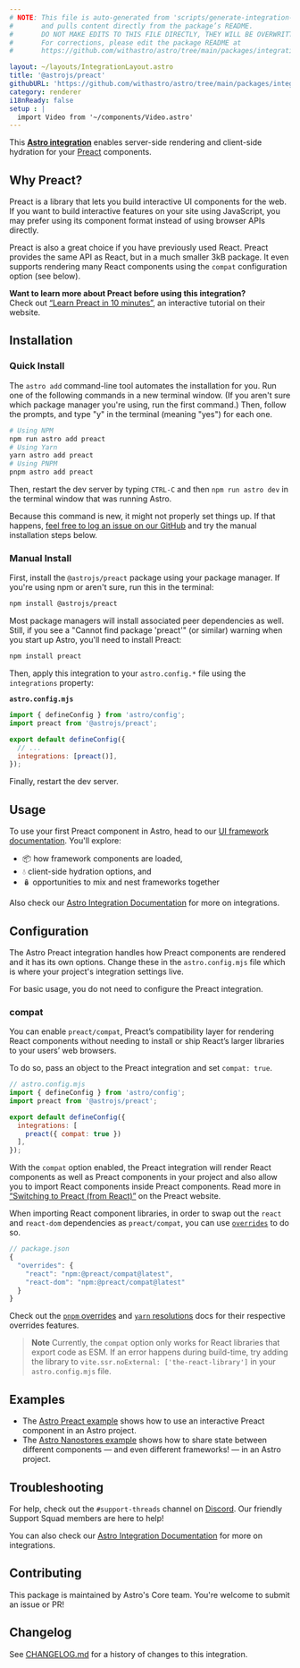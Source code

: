 ```yaml
---
# NOTE: This file is auto-generated from 'scripts/generate-integration-pages.ts'
#       and pulls content directly from the package’s README.
#       DO NOT MAKE EDITS TO THIS FILE DIRECTLY, THEY WILL BE OVERWRITTEN!
#       For corrections, please edit the package README at
#       https://github.com/withastro/astro/tree/main/packages/integrations/preact/

layout: ~/layouts/IntegrationLayout.astro
title: '@astrojs/preact'
githubURL: 'https://github.com/withastro/astro/tree/main/packages/integrations/preact/'
category: renderer
i18nReady: false
setup : |
  import Video from '~/components/Video.astro'
---
```


This **[Astro integration][astro-integration]** enables server-side rendering and client-side hydration for your [Preact](https://preactjs.com/) components.

## Why Preact?

Preact is a library that lets you build interactive UI components for the web. If you want to build interactive features on your site using JavaScript, you may prefer using its component format instead of using browser APIs directly.

Preact is also a great choice if you have previously used React. Preact provides the same API as React, but in a much smaller 3kB package. It even supports rendering many React components using the `compat` configuration option (see below).

**Want to learn more about Preact before using this integration?**\
Check out [“Learn Preact in 10 minutes”](https://preactjs.com/tutorial), an interactive tutorial on their website.

## Installation

### Quick Install

The `astro add` command-line tool automates the installation for you. Run one of the following commands in a new terminal window. (If you aren't sure which package manager you're using, run the first command.) Then, follow the prompts, and type "y" in the terminal (meaning "yes") for each one.

```sh
# Using NPM
npm run astro add preact
# Using Yarn
yarn astro add preact
# Using PNPM
pnpm astro add preact
```

Then, restart the dev server by typing `CTRL-C` and then `npm run astro dev` in the terminal window that was running Astro.

Because this command is new, it might not properly set things up. If that happens, [feel free to log an issue on our GitHub](https://github.com/withastro/astro/issues) and try the manual installation steps below.

### Manual Install

First, install the `@astrojs/preact` package using your package manager. If you're using npm or aren't sure, run this in the terminal:

```sh
npm install @astrojs/preact
```

Most package managers will install associated peer dependencies as well. Still, if you see a "Cannot find package 'preact'" (or similar) warning when you start up Astro, you'll need to install Preact:

```sh
npm install preact
```

Then, apply this integration to your `astro.config.*` file using the `integrations` property:

**`astro.config.mjs`**

```js
import { defineConfig } from 'astro/config';
import preact from '@astrojs/preact';

export default defineConfig({
  // ...
  integrations: [preact()],
});
```

Finally, restart the dev server.

## Usage

To use your first Preact component in Astro, head to our [UI framework documentation][astro-ui-frameworks]. You'll explore:

*   📦 how framework components are loaded,
*   💧 client-side hydration options, and
*   🪆 opportunities to mix and nest frameworks together

Also check our [Astro Integration Documentation][astro-integration] for more on integrations.

## Configuration

The Astro Preact integration handles how Preact components are rendered and it has its own options. Change these in the `astro.config.mjs` file which is where your project's integration settings live.

For basic usage, you do not need to configure the Preact integration.

### compat

You can enable `preact/compat`, Preact’s compatibility layer for rendering React components without needing to install or ship React’s larger libraries to your users’ web browsers.

To do so, pass an object to the Preact integration and set `compat: true`.

```js
// astro.config.mjs
import { defineConfig } from 'astro/config';
import preact from '@astrojs/preact';

export default defineConfig({
  integrations: [
    preact({ compat: true })
  ],
});
```

With the `compat` option enabled, the Preact integration will render React components as well as Preact components in your project and also allow you to import React components inside Preact components. Read more in [“Switching to Preact (from React)”](https://preactjs.com/guide/v10/switching-to-preact) on the Preact website.

When importing React component libraries, in order to swap out the `react` and `react-dom` dependencies as `preact/compat`, you can use [`overrides`](https://docs.npmjs.com/cli/v8/configuring-npm/package-json#overrides) to do so.

```js
// package.json
{
  "overrides": {
    "react": "npm:@preact/compat@latest",
    "react-dom": "npm:@preact/compat@latest"
  }
}
```

Check out the [`pnpm` overrides](https://pnpm.io/package_json#pnpmoverrides) and [`yarn` resolutions](https://yarnpkg.com/configuration/manifest#resolutions) docs for their respective overrides features.

> **Note**
> Currently, the `compat` option only works for React libraries that export code as ESM. If an error happens during build-time, try adding the library to `vite.ssr.noExternal: ['the-react-library']` in your `astro.config.mjs` file.

## Examples

*   The [Astro Preact example](https://github.com/withastro/astro/tree/latest/examples/framework-preact) shows how to use an interactive Preact component in an Astro project.
*   The [Astro Nanostores example](https://github.com/withastro/astro/tree/latest/examples/with-nanostores) shows how to share state between different components — and even different frameworks! — in an Astro project.

## Troubleshooting

For help, check out the `#support-threads` channel on [Discord](https://astro.build/chat). Our friendly Support Squad members are here to help!

You can also check our [Astro Integration Documentation][astro-integration] for more on integrations.

## Contributing

This package is maintained by Astro's Core team. You're welcome to submit an issue or PR!

## Changelog

See [CHANGELOG.md](https://github.com/withastro/astro/tree/main/packages/integrations/preact/CHANGELOG.md) for a history of changes to this integration.

[astro-integration]: /en/guides/integrations-guide/

[astro-ui-frameworks]: /en/core-concepts/framework-components/
